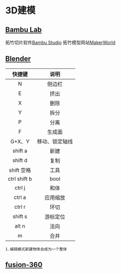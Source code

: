 # 3D建模

## [Bambu Lab](https://bambulab.com/zh)

拓竹切片软件[Bambu Studio](https://bambulab.com/zh/download/studio)
拓竹模型网站[MakerWorld](https://makerworld.com/zh?from=bambulab.com)

## [Blender](https://www.blender.org/)

| 快捷键 | 说明 |
| :----: | :---: |
| N | 侧边栏 |
| E | 挤出 |
| X | 删除 |
| Y | 拆分 |
| P | 分离 |
| F |生成面 |
| G+X、Y | 移动、锁定轴线 |
| shift a | 新建 |
| shift d | 复制 |
| shift 空格 | 工具 |
| ctrl shift b | bool |
| ctrl  j | 和体 |
| ctrl a | 应用缩放 |
| ctrl r | 环切 |
| shift s | 游标定位 |
| alt n | 法向 |
| m | 合并 |

```vue
1.编辑模式新建物体会成为一个整体
```

## [fusion-360](https://www.autodesk.com.cn/campaigns/education/fusion-360-online)

## 